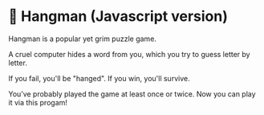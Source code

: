 # :game_die: Hangman (Javascript version)

Hangman is a popular yet grim puzzle game. 

A cruel computer hides a word from you, which you try to guess letter by letter. 

If you fail, you'll be "hanged". If you win, you'll survive. 

You’ve probably played the game at least once or twice. Now you can play it via this progam!
